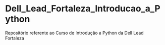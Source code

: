# Dell_Lead_Fortaleza_Introducao_a_Python
Repositório referente ao Curso de Introdução a Python da Dell Lead Fortaleza
